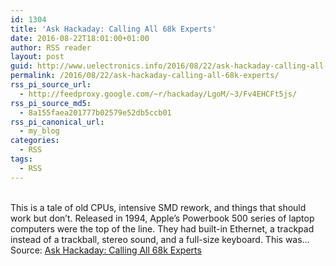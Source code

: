 ```yaml
---
id: 1304
title: 'Ask Hackaday: Calling All 68k Experts'
date: 2016-08-22T18:01:00+01:00
author: RSS reader
layout: post
guid: http://www.uelectronics.info/2016/08/22/ask-hackaday-calling-all-68k-experts/
permalink: /2016/08/22/ask-hackaday-calling-all-68k-experts/
rss_pi_source_url:
  - http://feedproxy.google.com/~r/hackaday/LgoM/~3/Fv4EHCFt5js/
rss_pi_source_md5:
  - 8a155faea201777b02579e52db5ccb01
rss_pi_canonical_url:
  - my_blog
categories:
  - RSS
tags:
  - RSS
---
```

&#013;  
This is a tale of old CPUs, intensive SMD rework, and things that should work but don’t. Released in 1994, Apple’s Powerbook 500 series of laptop computers were the top of the line. They had built-in Ethernet, a trackpad instead of a trackball, stereo sound, and a full-size keyboard. This was…&#013;  
Source: <a href="http://feedproxy.google.com/~r/hackaday/LgoM/~3/Fv4EHCFt5js/" target="_blank">Ask Hackaday: Calling All 68k Experts</a>